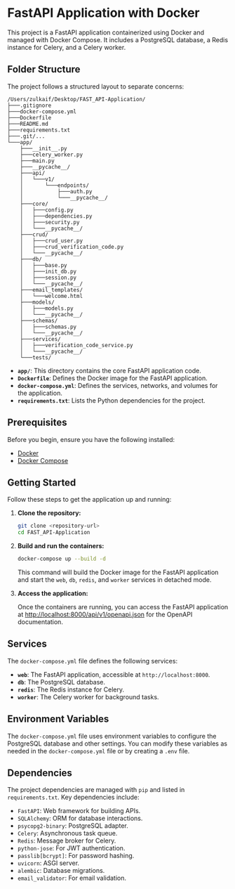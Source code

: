 # FastAPI Application with Docker

This project is a FastAPI application containerized using Docker and managed with Docker Compose. It includes a PostgreSQL database, a Redis instance for Celery, and a Celery worker.

## Folder Structure

The project follows a structured layout to separate concerns:

```
/Users/zulkaif/Desktop/FAST_API-Application/
├───.gitignore
├───docker-compose.yml
├───Dockerfile
├───README.md
├───requirements.txt
├───.git/...
└───app/
    ├───__init__.py
    ├───celery_worker.py
    ├───main.py
    ├───__pycache__/
    ├───api/
    │   └───v1/
    │       └───endpoints/
    │           ├───auth.py
    │           └───__pycache__/
    ├───core/
    │   ├───config.py
    │   ├───dependencies.py
    │   ├───security.py
    │   └───__pycache__/
    ├───crud/
    │   ├───crud_user.py
    │   ├───crud_verification_code.py
    │   └───__pycache__/
    ├───db/
    │   ├───base.py
    │   ├───init_db.py
    │   ├───session.py
    │   └───__pycache__/
    ├───email_templates/
    │   └───welcome.html
    ├───models/
    │   ├───models.py
    │   └───__pycache__/
    ├───schemas/
    │   ├───schemas.py
    │   └───__pycache__/
    ├───services/
    │   ├───verification_code_service.py
    │   └───__pycache__/
    └───tests/
```

- **`app/`**: This directory contains the core FastAPI application code.
- **`Dockerfile`**: Defines the Docker image for the FastAPI application.
- **`docker-compose.yml`**: Defines the services, networks, and volumes for the application.
- **`requirements.txt`**: Lists the Python dependencies for the project.

## Prerequisites

Before you begin, ensure you have the following installed:

- [Docker](https://docs.docker.com/get-docker/)
- [Docker Compose](https://docs.docker.com/compose/install/)

## Getting Started

Follow these steps to get the application up and running:

1. **Clone the repository:**

   ```bash
   git clone <repository-url>
   cd FAST_API-Application
   ```

2. **Build and run the containers:**

   ```bash
   docker-compose up --build -d
   ```

   This command will build the Docker image for the FastAPI application and start the `web`, `db`, `redis`, and `worker` services in detached mode.

3. **Access the application:**

   Once the containers are running, you can access the FastAPI application at [http://localhost:8000/api/v1/openapi.json](http://localhost:8000/api/v1/openapi.json) for the OpenAPI documentation.

## Services

The `docker-compose.yml` file defines the following services:

- **`web`**: The FastAPI application, accessible at `http://localhost:8000`.
- **`db`**: The PostgreSQL database.
- **`redis`**: The Redis instance for Celery.
- **`worker`**: The Celery worker for background tasks.

## Environment Variables

The `docker-compose.yml` file uses environment variables to configure the PostgreSQL database and other settings. You can modify these variables as needed in the `docker-compose.yml` file or by creating a `.env` file.

## Dependencies

The project dependencies are managed with `pip` and listed in `requirements.txt`. Key dependencies include:

- `FastAPI`: Web framework for building APIs.
- `SQLAlchemy`: ORM for database interactions.
- `psycopg2-binary`: PostgreSQL adapter.
- `Celery`: Asynchronous task queue.
- `Redis`: Message broker for Celery.
- `python-jose`: For JWT authentication.
- `passlib[bcrypt]`: For password hashing.
- `uvicorn`: ASGI server.
- `alembic`: Database migrations.
- `email_validator`: For email validation.
